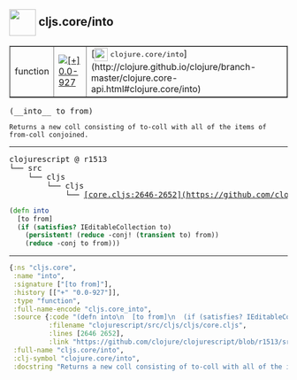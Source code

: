 ## <img width="48px" valign="middle" src="http://i.imgur.com/Hi20huC.png"> cljs.core/into

 <table border="1">
<tr>
<td>function</td>
<td><a href="https://github.com/cljsinfo/api-refs/tree/0.0-927"><img valign="middle" alt="[+] 0.0-927" src="https://img.shields.io/badge/+-0.0--927-lightgrey.svg"></a> </td>
<td>
[<img height="24px" valign="middle" src="http://i.imgur.com/1GjPKvB.png"> <samp>clojure.core/into</samp>](http://clojure.github.io/clojure/branch-master/clojure.core-api.html#clojure.core/into)
</td>
</tr>
</table>

 <samp>
(__into__ to from)<br>
</samp>

```
Returns a new coll consisting of to-coll with all of the items of
from-coll conjoined.
```

---

 <pre>
clojurescript @ r1513
└── src
    └── cljs
        └── cljs
            └── <ins>[core.cljs:2646-2652](https://github.com/clojure/clojurescript/blob/r1513/src/cljs/cljs/core.cljs#L2646-L2652)</ins>
</pre>

```clj
(defn into
  [to from]
  (if (satisfies? IEditableCollection to)
    (persistent! (reduce -conj! (transient to) from))
    (reduce -conj to from)))
```


---

```clj
{:ns "cljs.core",
 :name "into",
 :signature ["[to from]"],
 :history [["+" "0.0-927"]],
 :type "function",
 :full-name-encode "cljs.core_into",
 :source {:code "(defn into\n  [to from]\n  (if (satisfies? IEditableCollection to)\n    (persistent! (reduce -conj! (transient to) from))\n    (reduce -conj to from)))",
          :filename "clojurescript/src/cljs/cljs/core.cljs",
          :lines [2646 2652],
          :link "https://github.com/clojure/clojurescript/blob/r1513/src/cljs/cljs/core.cljs#L2646-L2652"},
 :full-name "cljs.core/into",
 :clj-symbol "clojure.core/into",
 :docstring "Returns a new coll consisting of to-coll with all of the items of\nfrom-coll conjoined."}

```
